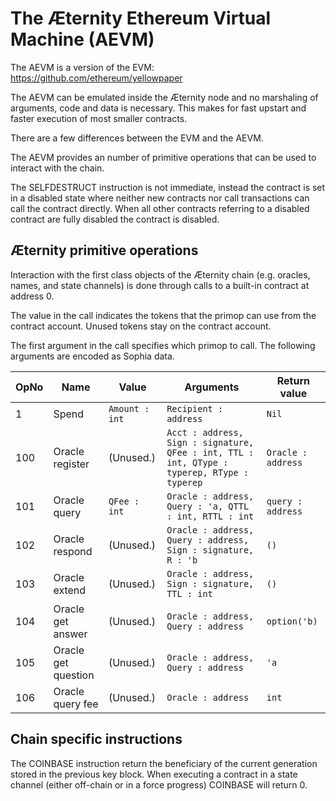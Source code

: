# The Æternity Ethereum Virtual Machine (AEVM)

The AEVM is a version of the EVM: https://github.com/ethereum/yellowpaper

The AEVM can be emulated inside the Æternity node and no marshaling of
arguments, code and data is necessary.  This makes for fast upstart
and faster execution of most smaller contracts.

There are a few differences between the EVM and the AEVM.

The AEVM provides an number of primitive operations that can be
used to interact with the chain.

The SELFDESTRUCT instruction is not immediate, instead the contract is
set in a disabled state where neither new contracts nor call
transactions can call the contract directly. When all other contracts
referring to a disabled contract are fully disabled the contract is
disabled.

## Æternity primitive operations

Interaction with the first class objects of the Æternity chain (e.g.
oracles, names, and state channels) is done through calls to a
built-in contract at address 0.


The value in the call indicates the tokens that the primop can use from the contract account.
Unused tokens stay on the contract account.

The first argument in the call specifies which primop to call.
The following arguments are encoded as Sophia data.

| OpNo | Name                |          Value |             Arguments | Return value    |
| ---- | ------------------- | -------------- | --------------------- | --------------- |
|    1 | Spend               | `Amount : int` | `Recipient : address` | `Nil`           |
|  100 | Oracle register     | (Unused.)      | `Acct : address, Sign : signature, QFee : int, TTL : int, QType : typerep, RType : typerep` | `Oracle : address` |
|  101 | Oracle query        | `QFee : int`   | `Oracle : address, Query : 'a, QTTL : int, RTTL : int` | `query : address` |
|  102 | Oracle respond      | (Unused.)      | `Oracle : address, Query : address, Sign : signature, R : 'b` | `()` |
|  103 | Oracle extend       | (Unused.)      | `Oracle : address, Sign : signature, TTL : int` | `()` |
|  104 | Oracle get answer   | (Unused.)      | `Oracle : address, Query : address` | `option('b)` |
|  105 | Oracle get question | (Unused.)      | `Oracle : address, Query : address` | `'a` |
|  106 | Oracle query fee    | (Unused.)      | `Oracle : address`    | `int`           |

## Chain specific instructions

The COINBASE instruction return the beneficiary of the current generation
stored in the previous key block.
When executing a contract in a state channel (either off-chain or in
a force progress) COINBASE will return 0.

